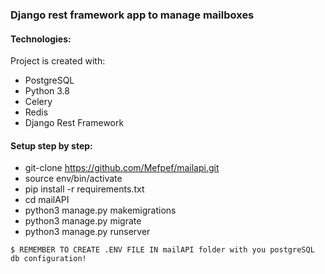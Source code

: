 ### Django rest framework app to manage mailboxes

#### Technologies:
Project is created with:
* PostgreSQL
* Python 3.8
* Celery
* Redis
* Django Rest Framework


#### Setup step by step:
* git-clone https://github.com/Mefpef/mailapi.git
* source env/bin/activate
* pip install -r requirements.txt
* cd mailAPI
* python3 manage.py makemigrations
* python3 manage.py migrate
* python3 manage.py runserver


```commandline
$ REMEMBER TO CREATE .ENV FILE IN mailAPI folder with you postgreSQL db configuration!
```